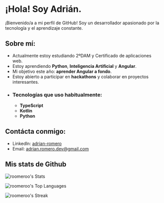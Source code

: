 
# ¡Hola! Soy Adrián.

¡Bienvenido/a a mi perfil de GitHub! Soy un desarrollador apasionado por la tecnología y el aprendizaje constante.

## Sobre mí:

- Actualmente estoy estudiando 2ºDAM y Certificado de aplicaciones web.
- Estoy aprendiendo **Python**, **Inteligencia Artificial** y **Angular**.
- Mi objetivo este año: **aprender Angular a fondo**.
- Estoy abierto a participar en **hackathons** y colaborar en proyectos interesantes.
- ### Tecnologías que uso habitualmente:
  - **TypeScript**
  - **Kotlin**
  - **Python**

## Contácta conmigo:
- Linkedln: [adrian-romero](https://www.linkedin.com/in/adrian-romero-maldonado-677b35372/)
- Email: [adrian.romero.dev@gmail.com](mailto:adrian.romero.dev@gmail.com)

## Mis stats de Github

![roomeroo's Stats](https://github-readme-stats.vercel.app/api?username=roomeroo&theme=dracula&show_icons=true&hide_border=true&count_private=false)

![roomeroo's Top Languages](https://github-readme-stats.vercel.app/api/top-langs/?username=roomeroo&theme=dracula&show_icons=true&hide_border=true&layout=compact)

![roomeroo's Streak](https://github-readme-streak-stats.herokuapp.com/?user=roomeroo&theme=dracula&hide_border=true)
